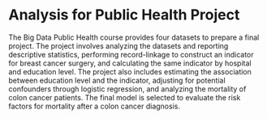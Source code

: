# Analysis for Public Health Project

The Big Data Public Health course provides four datasets to prepare a final project. The project involves analyzing the datasets and reporting descriptive statistics, performing record-linkage to construct an indicator for breast cancer surgery, and calculating the same indicator by hospital and education level. The project also includes estimating the association between education level and the indicator, adjusting for potential confounders through logistic regression, and analyzing the mortality of colon cancer patients. The final model is selected to evaluate the risk factors for mortality after a colon cancer diagnosis.

